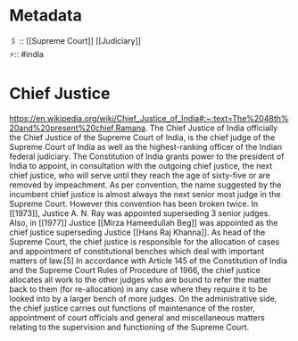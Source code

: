 # Metadata
🖇 :: [[Supreme Court]] [[Judiciary]]  
⚡:: #india
# Chief Justice
https://en.wikipedia.org/wiki/Chief_Justice_of_India#:~:text=The%2048th%20and%20present%20chief,Ramana.
The Chief Justice of India officially the Chief Justice of the Supreme Court of India, is the chief judge of the Supreme Court of India as well as the highest-ranking officer of the Indian federal judiciary. The Constitution of India grants power to the president of India to appoint, in consultation with the outgoing chief justice, the next chief justice, who will serve until they reach the age of sixty-five or are removed by impeachment. As per convention, the name suggested by the incumbent chief justice is almost always the next senior most judge in the Supreme Court.
However this convention has been broken twice. In [[1973]], Justice A. N. Ray was appointed superseding 3 senior judges. Also, in [[1977]] Justice [[Mirza Hameedullah Beg]] was appointed as the chief justice superseding Justice [[Hans Raj Khanna]].
As head of the Supreme Court, the chief justice is responsible for the allocation of cases and appointment of constitutional benches which deal with important matters of law.[5] In accordance with Article 145 of the Constitution of India and the Supreme Court Rules of Procedure of 1966, the chief justice allocates all work to the other judges who are bound to refer the matter back to them (for re-allocation) in any case where they require it to be looked into by a larger bench of more judges.
On the administrative side, the chief justice carries out functions of maintenance of the roster, appointment of court officials and general and miscellaneous matters relating to the supervision and functioning of the Supreme Court.
